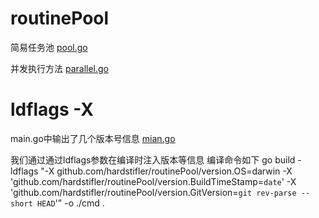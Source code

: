 # routinePool
简易任务池 [pool.go](https://github.com/hardstifler/routinePool/blob/main/pool.go)  

并发执行方法 [parallel.go](https://github.com/hardstifler/routinePool/blob/main/parallel.go)


# ldflags -X 
main.go中输出了几个版本号信息 [mian.go](https://github.com/hardstifler/routinePool/blob/main/cmd/main.go)

我们通过通过ldflags参数在编译时注入版本等信息
编译命令如下 
go build -ldflags "-X github.com/hardstifler/routinePool/version.OS=darwin -X 'github.com/hardstifler/routinePool/version.BuildTimeStamp=`date`' -X 'github.com/hardstifler/routinePool/version.GitVersion=`git rev-parse --short HEAD`'" -o ./cmd . 
